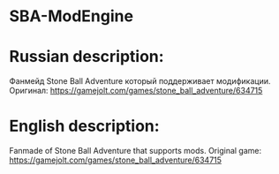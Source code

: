 # SBA-ModEngine

# Russian description:
Фанмейд Stone Ball Adventure который поддерживает модификации.
Оригинал: https://gamejolt.com/games/stone_ball_adventure/634715

# English description:
Fanmade of Stone Ball Adventure that supports mods.
Original game: https://gamejolt.com/games/stone_ball_adventure/634715
